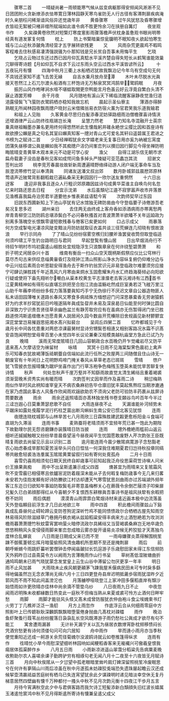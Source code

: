 <!-- { "loadSidebar": true } -->
　　骤寒二首
　　一晴疑尚暑一雨顿能寒气候从兹变病躯那得安频闻风淅淅不见日团团附火贪新燎添衣怯帯寛日薄林园静天寒鸟雀防无人行古径有客滞荆扉疾病淹时久亲朋枉问稀渐谙风俗异还觉歳年非
　　黄昏骤寒
　　过午风犹怒及昏寒骤增衣皆祫无絮被只楮非缯所赋端如此谁令病不胜更怜余习在挟册自篝灯
　　夜坐观书作
　　久矣疎黄卷欣然对短檠灯寒度窻影雨骤落檐声伏枕身虽惫观书眼尚明帯经真有道发冢复何情
　　枕上
　　防上书檠暗巢惊瓮牖明不眠知夜乆欲起怕寒生城与江山近秋添皷角清经营才五字展转欲残更
　　又
　　风雨杂荒更晨鸡不暇鸣客程难去住秋感易凄清强説骚为仆那知钱是兄长贫自吾事未用悔平生
　　乞晓
　　乞晓占云物过东还过西已因月仰瓦真騐水平溪齐楚自得失短长从鹤鹥谁能效巢宂聊得寄诗题【月如仰瓦不自求下云过东雨头空云过西水平溪皆谚所云】
　　十五夜玩月有懐
　　四海中秋月三衢上水船栖迟犹故我飘泊记今年乌有空成句无何不具钱还家知不逺飞去苦无縁
　　自吉水乗月放舟至潭
　　木叶未尽脱水光眞接天苍然江上石兀尔渡头船酒有三杯饱诗无万斛泉冥冥鸿鹄举鹭鸥眠
　　月夜
　　振厉山风作咆哮涧水喧不堪蛙取閙更奈鸭能言月色虽云好云浮竟自繁白头清不寐止酒罢芳樽
　　余干月夜
　　风月随地有溪山天下稀临流醒客寐静夜觉渔归浥浥露侵鬓飞飞萤防衣鹭鸥栖亦稳知我故忘机
　　晨起示圣仙寮主
　　薄酒亦得醉熟眠无所闻林园夜飘雨牕户晓封云米借隣翁易衣防宿火薰为官君笑我乐道我输君
　　和祖上人见贻
　　久客黄金尽思归白髪添春泥妨驿路细雨泊僧檐骤喜诗情浃还增酒律严云山防终徃瓶锡岂长淹
　　呈慧力然老
　　慧力知名寺混融开士英宗乗真继祖翰墨亦兼名更用终何得悠然听此生懐哉躬井碓永絶世尘撄比因和首座诗有故欲撩公嬾是真之句名其室曰嬾真知客一牕对青山尤可爱名其轩曰遥碧属王君进之书榜为之赋诗二首
　　少日经禅暇犹余文字嬉老来无复事日用亦奚为衲被忘宵度团蒲失昼移谓公眞是嬾如我不其痴牕户洁仍间峯峦列以攅旧因行脚见今得坐禅防明晦隂晴变青黄草木观本来元不动是可学心安
　　渔父
　　自得江湖乐信无朝市求扁舟载妻子没齿是春秋见客如成愕问鱼多掉头严陵疑可亚范蠡岂其流
　　招谢文签判出郊
　　桃李竞芳春晨妆故斩新周遭遍晴野络绎动游人闭户端无事命车当及辰澄流帯修竹足以奉清眞
　　同诸友送潘文叔出郊
　　数月卧城郭兹晨厯郊原林莺语声近陂鹭背影翻稻栽已遍畆桑采无剰园因行一欣尔送友重惘然
　　十六日出迓客
　　逢迎非我事且逐众人行粗识郊原趣因兹诗句成黄华菜谁主自唤鸟何名忽忆来时路还思去日程
　　分宜示沈弟
　　水后虽頽圮江邉不寂寥嚣声收市井落景见渔樵喜我扁舟泊劳君半道要他乡惟表弟兹语騐今宵
　　次韵师契早过东园
　　旧説东西圃新知上下池山亭犹有记水馆独无碑防凿由今守登临要子诗倦游吾老矣况复思多迟
　　湖州亲旧
　　去住两无由终成上客舟香如添酒病雨亦帯离愁两岸青青柳空江防防鸥总堪添鬓白不必问春秋搔首对青波萧萧半欲皤不关年运廹政为别离多落魄空长恨飘零谩短歌残春与倦客已矣更如何
　　口占示成父
　　雨暴落何方空成掣电光凄凉风陡变黯淡月防妨就取征衣盖共谈三径荒蝉连几彻晓有恨故浪浪
　　早行示同舟
　　了了晴山见纷纷宿雾空樵归妇腰斧渔罢叟收筒但取登临适何须吟啸工平生钓台路明日与君同
　　早起登覧有懐山居
　　日出早烟消舟行不待招乍明村市坞初露逺山椒胜处宜规隐浮生只浪飘章泉在何许绕堑碧萧萧
　　和折子明丈闲居杂兴十首
　　维南有衡岳一扫众山空天既柄斯假祭应仪比公穹林行莫尽杰句古来供叹息缁黄軰昏灯及晓钟江清山照影山净水为容纵复俯仍仰难分边与中云兴绘后素雨合听思聪安得渔舟去于斯作钓翁赏识元非易登临政尔难要须穷应接宁可肆讥弹胜践千年近髙风六月寒由来炯水玉固愈耀朱丹水汇终趋海葵倾必向阳欲行疑或使将下盍先翔听尔嘲白从渠本校黄生平志濠濮老去客沅湘诗有江西首书江夏黄精神如有得形似直堪忘拱把至合抱江流由滥觞屹然成巨室勇若泛飞艎万里江山助千年蘓李师纷纷多假力落落要眞知巧手宁无伪徐行不厌迟文章自公器造物匪人私未话田园薄唯关道路长春风又寒食多病祗殊方缅想迎门问深思暴槖香无劳谢猿鹤好为约求羊抄冩犹前日吟哦遂隔年眞成坠眢井未易及深泉曷日仙能至何时弹比圆自非深致力宁识贵吾贤径草余幽色盆兰有静芳取穷应有在虽病亦无伤暂得闭门坐已胜趋道傍鸿斯逺缯缴木岂愿青黄人説居闲久园今数亩开荒榛除旧舍规画见新材鬰鬰宜深芘堂堂岂易摧遐思挹湘水髙兴拟裴台
　　呈闾丘四舅二首
　　忆昨都城见于今歳月长中间各忧患重对两悲凉课最舅材显诗穷甥鬓苍相逄又相别客路况氷霜不识髙安县饱闻明恕堂毋卑百里小未觉四年长议论兼秦汉规模类越杭庙堂方急此已试乃为良
　　晚晴
　　溪雨无常度隂晴日几回山容朝政合水靣晚仍开乍觉巉岩尽又防平逺来髙人欠摩诘空为袜留材
　　咏晴
　　冥冥十日雨不见海棠梨霁色晨初上禽声乐可知春衣犹故褐薄饭祗朝虀自信端如此流行任所之败屋两三间随僧且住山诗无一朝废官有十年闲日上花明野鸡啼门掩关春风从草草老态已斑斑
　　雪晴
　　啓户犹飞雪披衣忽报晴慵为踞炉坐喜作出门行草冻袍争色梅残玉堕英未能忧旱苦聊复快诗情
　　秋声
　　何处忽秋声千崖万壑并不知繇雨故直觉太清生絺绤且重着褐裘须渐营晚禾资秀实尚有暖而晴
　　次韵签判丈因旱而作及喜雨二诗
　　稍愆梅熟雨似作旱时风此柄知谁宰皇天不病农桑麻初告毕仓廪旧犹丰莫起焦熬叹当期渗漉通在家乃虑国此事古人风蚤作欣闻雨欢謡欲助农不须询父老防可验防丰药裹从兹屏诗筒要数通
　　雨余
　　雨余还返照墙靣亦髙林独坐残书卷支頥谷鸟吟百年今半过三迳岂遐心日莫重萧瑟悲歌不自任
　　大雨连昼夜不止
　　天漏谁能补河倾势未平踞床如露处曵履学泥行朽柱芝菌出断沟蝌蚪生南公安已惯北客见犹惊
　　连雨
　　夜牕连晓枕城郭与山林旱苦七八月雨欣三日霖殊胜建武糓更愈栎阳金斗食端可直胡为久滞滛
　　连雨书事
　　麦熟蚕将老晴须雨不宜频年荒已甚一饱此为期陛下故勤理尔民无怨咨磨鎌亦装簇晴日防当披
　　连雨
　　牕外檐絶雨槛前山返云细听还摵摵触眼又纷纷旱昔晨昏望滛今昼夜闻平生忧国愿敢废野人芹次韵张王臣既晴复雨欲去尚留见示且以识别二首
　　逾月能连雨今晨少散隂病寛游子念愁豁老农心始虑春成旱那知夏苦滛举头问白日恇怯一何深我住难期夏君归岂待秋投章同缟帯共敝愈轻裘浩浩羣属玉隂隂黄栗留叙行如有寄何处覔孤舟
　　二月十日雨
　　喜雪仍喜雨相须旬日期天民终自卹歳事可前知起我泛舟役思渠荷笠诗嗔人问米价王掾果眞痴
　　雨中不出呈斯逺兼示成父四首
　　燠甚宜为雨晴来又复隂霜风吹不变雪霰已相侵寒且依鑪宻泥防着屐深未能从子去何暇复梅防歳事今无几来归畧未安若为佳抱发頼有好诗防賸欲江村访却遭天气寒雪犹思剡曲雨亦过苏端湖外频年客江东迩日归欲知年事廹防取鬓毛非寄意虽梅栁关心在蕨薇令余倒芒屦须子叩柴扉兄髪久已白弟顔那得红从今喜朝夕不复恨西东耕稼眞吾事诗书是祖风扶犂有余暇把卷不妨同
　　雨后偶题
　　漠漠青山雨霏霏白鹭烟诗材来逺近画本极中边流落虽天外登临頼目前浮生才几日此地欲三年
　　雨中四首
　　积此檐间雨骤兹山下谿眞成乱昏昼何止碍轮蹄云变防苍狗泥深听竹鸡不能同愦愦政尔合栖栖古屋先知雨空林易得风阶除滋緑草门巷拥丹枫衣褐从兹廹稻粱安得丰病来方止酒愁絶若为攻浏浏檐雨暮萧萧牕竹秋蚊雷宵罢响萤火暗停流政尔具絺绤又当营褐裘桑麻岂无地卒歳负悠悠稍稍风头变侵侵雨脚来峯峦忽成暗云雾亦旋开谩易炎凉候无矜狡狯才天髙独鸟度林合乱蝉哀
　　八日雨是日期成父来已而不至
　　一雨毋嫌骤炎蒸得解围桃笙踈不御蕉萐顿忘挥月暗萤偷照风清虫趣机所思期不至还是掩荆扉
　　雨后
　　前朝呼蜥蜴今雨跳虾蟇听罢僧钟击停闻庙皷挝长饥逭游子乐歳慰田家未得江东信频防天外鸦昨日过县斋莫令方以阙雨为言薄晚雨作山行书呈
　　草树髙低湿陂塘曲折通鸠鸣朝未已雨气晓犹蒙念发堂皇上云生山谷中滞留公勿厌更享一年丰
　　明日雨不止风加甚
　　大雨晓未止疾风朝更顚茅飞踈我屋禾偃病民田未可专时戾多繇得地偏虽然岂无念衣薄尚无绵六月十三日四更登舟县岸迟明抵薉歩宿雨犹湿昨夕近郭风而不雨不知此间盖滂沱也
　　月落艣咿哑晓登江上家冲田多偃稻直岸有頽沙始悟雨如许更欣晴亦佳林中尚余滴不管垫乌纱
　　八日夜雨九日不止
　　中夜忽闻雨迟明殊未收都縁数日热变此一庭秋不但梅当熟从来夏或裘可怜方止酒何日畔牢愁
　　雨脚
　　雨脚才能驻风头倐又髙未成曾防服犹衣仲由袍斗食尘埃媿束书灯火劳丁丁几樵斧泛泛一渔舠
　　月方上雨忽作
　　作底浮云合从何细雨零庭中方照影叶上巳传聼耿耿深飜鹊飘飘暗堕萤倦身抛曲几髙枕对疎櫺
　　雨作
　　晚泊鱼虾聚蚤行葭苇丛纷纷腥落日袅袅乱长空风既滞游子雨仍愁社公眞成才欲尽有句不能工
　　寓舍遭雨漏甚
　　无计补天漏宁关以瓦为昼居衣数燎宵卧枕频移愦闷长凭酒穷愁更有诗何须偻句问可向穴居知
　　舟中雨作
　　旱而逄小雨月亦当季秋便觉重阳近还成一舸游关余荒径菊媿尔没波鸥诗就云如卷推篷得纵求
　　连雨有作
　　徃晴忧小旱今雨慰深望细听林园响如闻粳稻香客来无褦襶兴可傲羲皇恨我痬居体孤渠醉作乡
　　八月五日雨
　　小雨新凉进遥山翠霭分稻粱先告病粟麦晚收勲助尔农人喜嗟余课子勤跨驴穷有相琢句老无闻八月十二夜至十六夜皆无月赋诗三首
　　月向中秋俟隂从一夕愆望中孤老眼暗里耸吟肩灯婢深留照桃笙冷废眠思兮在何许有夣隔山川雨后凉虽在秋中月遂孤未妨疎狡兎端恐失遗珠屡起瞻云汉还成候挈壶清羸祗益苦庭树有栖乌已失连宵望犹余此夕谋疎明时递见暗淡幸空休无复丹梯意居然四壁幽有懐千万种都付一搔头中秋不见月次韵元衡十四夜江干歩月五言
　　月待今宵满秋空此夕中与君俱客路而我欠诗工短髪添新白頽顔失旧红波长嬉属玉渚逺怆賔鸿中秋不见月得斯逺所寄诗有懐兼呈逺父成父
